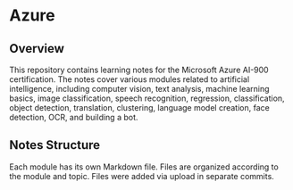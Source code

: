 # Azure
## Overview
This repository contains learning notes for the Microsoft Azure AI-900 certification. The notes cover various modules related to artificial intelligence, including computer vision, text analysis, machine learning basics, image classification, speech recognition, regression, classification, object detection, translation, clustering, language model creation, face detection, OCR, and building a bot.

## Notes Structure
Each module has its own Markdown file.
Files are organized according to the module and topic.
Files were added via upload in separate commits.
